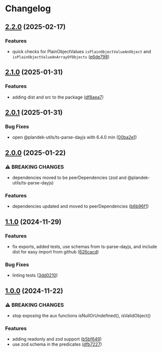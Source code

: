 # Changelog

## [2.2.0](https://github.com/plandek-utils/plain-object/compare/v2.1.0...v2.2.0) (2025-02-17)


### Features

* quick checks for PlainObjectValues `isPlainObjectValueAnObject` and `isPlainObjectValueAnArrayOfObjects` ([e6de798](https://github.com/plandek-utils/plain-object/commit/e6de7984e4502bdcf07e53220595818dedf01908))

## [2.1.0](https://github.com/plandek-utils/plain-object/compare/v2.0.1...v2.1.0) (2025-01-31)


### Features

* adding dist and src to the package ([df8aea7](https://github.com/plandek-utils/plain-object/commit/df8aea78aa07befcb3773dedc7c5e358ebee02b5))

## [2.0.1](https://github.com/plandek-utils/plain-object/compare/v2.0.0...v2.0.1) (2025-01-31)


### Bug Fixes

* open @plandek-utils/ts-parse-dayjs with 6.4.0 min ([00ba2e1](https://github.com/plandek-utils/plain-object/commit/00ba2e1eb7531f2637596a98506f3c01dc90e1e6))

## [2.0.0](https://github.com/plandek-utils/plain-object/compare/v1.1.0...v2.0.0) (2025-01-22)


### ⚠ BREAKING CHANGES

* dependencies moved to be peerDependencies (zod and @plandek-utils/ts-parse-dayjs)

### Features

* dependencies updated and moved to peerDependencies ([b6b96f1](https://github.com/plandek-utils/plain-object/commit/b6b96f19f91c06842ba403c34834a3c56b2a37f0))

## [1.1.0](https://github.com/plandek-utils/plain-object/compare/v1.0.0...v1.1.0) (2024-11-29)


### Features

* fix exports, added tests, use schemas from ts-parse-dayjs, and include dist for easy import from github ([626cacd](https://github.com/plandek-utils/plain-object/commit/626cacd2994ae4fc6c848b5eca0da1818f4d1bb4))


### Bug Fixes

* linting tests ([3dd0210](https://github.com/plandek-utils/plain-object/commit/3dd0210d4a0e7ee8b860bbe2a98bf9c6c394e7da))

## [1.0.0](https://github.com/plandek-utils/plain-object/compare/v0.3.0...v1.0.0) (2024-11-22)


### ⚠ BREAKING CHANGES

* stop exposing the aux functions isNullOrUndefined(), isValidObject()

### Features

* adding readonly and zod support ([b5bf649](https://github.com/plandek-utils/plain-object/commit/b5bf6490ace1eb0d4f79fc9d5b6dc636b28c7c15))
* use zod schema in the predicates ([dfb7227](https://github.com/plandek-utils/plain-object/commit/dfb722790624adf23bb48219631d4cd6fc38740c))
